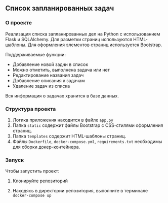 ## Список запланированных задач

### О проекте
Реализация списка запланированных дел на Python с использованием Flask и SQLAlchemy. Для разметки страниц используются HTML-шаблоны. Для оформления элементов страниц используется Bootstrap.

Поддерживаемые функции:

- Добавление новой задчи в список
- Можно отметить, выполнена задача или нет
- Редактирование названия задач
- Добавление описания к задачам
- Удаление задач из списка

Вся информация о задачах хранится в базе данных.

### Структура проекта

1. Логика приложения находится в файле `app.py`
2. Папка `static` содержит файлы Bootstrap с CSS-стилями оформления страниц.
3. Папка `templates` содержит HTML-шаблоны страниц.
4. Файлы `Dockerfile`, `docker-compose.yml`, `requirements.txt` необходимы для сборки докер-контейнера.

### Запуск

Чтобы запустить проект:

1. Клонируйте репозиторий

2. Находясь в директории репозитория, выполните в терминале `docker-compose up`
